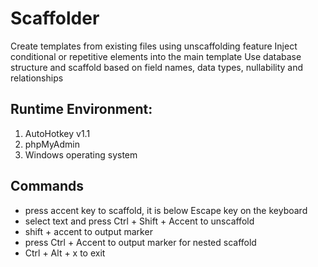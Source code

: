 # Scaffolder

Create templates from existing files using unscaffolding feature
Inject conditional or repetitive elements into the main template
Use database structure and scaffold based on field names, data types, nullability and relationships

## Runtime Environment:

1. AutoHotkey v1.1
2. phpMyAdmin
3. Windows operating system


## Commands

- press accent key to scaffold, it is below Escape key on the keyboard
- select text and press Ctrl + Shift + Accent to unscaffold
- shift + accent to output marker
- press Ctrl + Accent to output marker for nested scaffold
- Ctrl + Alt + x to exit
